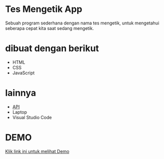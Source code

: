 # Tes Mengetik App
Sebuah program sederhana dengan nama tes mengetik, untuk mengetahui seberapa cepat kita saat sedang mengetik.
# dibuat dengan berikut
  * HTML
  * CSS
  * JavaScript
# lainnya
  * <a href="https://api.quotable.io/">API</a>
  * Laptop
  * Visual Studio Code

# DEMO
  <a href="https://huda-addelson.github.io/tes-mengetik/">Klik link ini untuk melihat Demo
